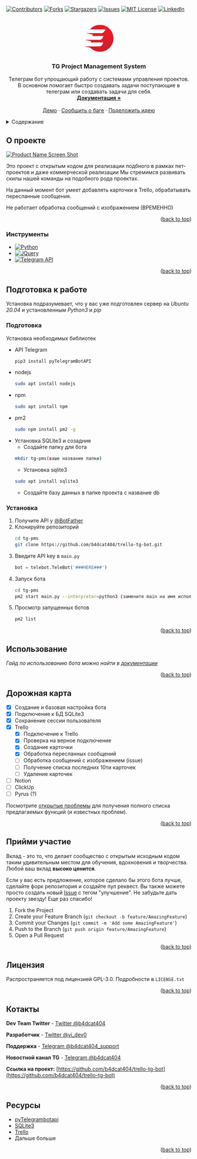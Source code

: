 <!-- Improved compatibility of back to top link: See: https://github.com/othneildrew/Best-README-Template/pull/73 -->
<a name="readme-top"></a>
<!--
*** Thanks for checking out the Best-README-Template. If you have a suggestion
*** that would make this better, please fork the repo and create a pull request
*** or simply open an issue with the tag "enhancement".
*** Don't forget to give the project a star!
*** Thanks again! Now go create something AMAZING! :D
-->



<!-- PROJECT SHIELDS -->
<!--
*** I'm using markdown "reference style" links for readability.
*** Reference links are enclosed in brackets [ ] instead of parentheses ( ).
*** See the bottom of this document for the declaration of the reference variables
*** for contributors-url, forks-url, etc. This is an optional, concise syntax you may use.
*** https://www.markdownguide.org/basic-syntax/#reference-style-links
-->
[![Contributors][contributors-shield]][contributors-url]
[![Forks][forks-shield]][forks-url]
[![Stargazers][stars-shield]][stars-url]
[![Issues][issues-shield]][issues-url]
[![MIT License][license-shield]][license-url]
[![LinkedIn][linkedin-shield]][linkedin-url]



<!-- PROJECT LOGO -->
<br />
<div align="center">
  <a href="https://github.com/b4dcat404/trello-tg-bot">
    <img src="images/logo.png" alt="Logo" width="80" height="80">
  </a>

<h3 align="center">TG Project Management System</h3>

  <p align="center">
    Телеграм бот упрощающий работу с системами управления проектов.<br />В основном помогает быстро создавать задачи поступающие в телеграм или создавать задачи для себя. 
    <br />
    <a href="https://github.com/b4dcat404/trello-tg-bot/README.md"><strong>Документация »</strong></a>
    <br />
    <br />
    <a href="https://t.me/dostavka82_bot">Демо</a>
    ·
    <a href="https://github.com/b4dcat404/Trello-TG-bot/issues">Сообщить о баге</a>
    ·
    <a href="https://github.com/b4dcat404/Trello-TG-bot/issues">Прделожить идею</a>
  </p>
</div>



<!-- TABLE OF CONTENTS -->
<details>
  <summary>Содержание</summary>
  <ol>
    <li>
      <a href="#about-the-project">О проекте</a>
      <ul>
        <li><a href="#built-with">Интсрументы</a></li>
      </ul>
    </li>
    <li><a href="#Использование">Использование</a></li>
    <li><a href="#roadmap">Цели</a></li>
    <li><a href="#contributing">Принять участие</a></li>
    <li><a href="#license">Лицензия</a></li>
    <li><a href="#contact">Контакты</a></li>
    <li><a href="#acknowledgments">Ресурсы</a></li>
  </ol>
</details>



<!-- ABOUT THE PROJECT -->
## О проекте

[![Product Name Screen Shot][product-screenshot]](https://b4dcat404.github.io/tg-deliveries-evp)

Это проект с открытым кодом для реализации подбного в рамках пет-проектов и даже коммерческой реализации 
Мы стремимся развивать скилы нашей команды на подобного рода проектах.

На данный момент бот умеет добавлять карточки в Trello, обрабатывать пересланные сообщения.

Не работает обработка сообщений с изображением (ВРЕМЕННО)
<p align="right">(<a href="#readme-top">back to top</a>)</p>



### Инструменты

* [![Python][Python]][Python-url]
* [![JQuery][JQuery.com]][JQuery-url]
* [![Telegram API][TGAPI]][TGAPI-url]
<!--* [![React][React.js]][React-url]
* [![Vue][Vue.js]][Vue-url]
* [![Angular][Angular.io]][Angular-url]
* [![Svelte][Svelte.dev]][Svelte-url]
* [![Laravel][Laravel.com]][Laravel-url]
* [![Bootstrap][Bootstrap.com]][Bootstrap-url]-->


<p align="right">(<a href="#readme-top">back to top</a>)</p>



<!-- GETTING STARTED -->
## Подготовка к работе

Установка подразумевает, что у вас уже подготовлен сервер на *Ubuntu 20.04* 
и установленным *Python3* и *pip*

### Подготовка

Установка необходимых библиотек
* API Telegram
  ```sh
  pip3 install pyTelegramBotAPI
  ```
* nodejs
  ```sh
  sudo apt install nodejs
  ```
* npm
  ```sh
  sudo apt install npm
  ``` 
* pm2
  ```sh
  sudo npm install pm2 -g
  ``` 
* Установка SQLite3 и созадние 
    * Создайте папку для бота
    ```sh
    mkdir tg-pms(ваше название папки)
   ```
    * Установка sqlite3
    ``` sh
  sudo apt install sqlite3
  ```
    * Создайте базу данных в папке проекта с название db

### Установка

1. Получите API у [@BotFather](https://t.me/BotFather)
2. Клонируйте репозиторий
   ```sh
   cd tg-pms
   git clone https://github.com/b4dcat404/trello-tg-bot.git
   ```
3. Введите API key в  `main.py`
   ```py
   bot = telebot.TeleBot('###HERE###')
   ```
4. Запуск бота
    ```sh
   cd tg-pms
   pm2 start main.py --interpreter=python3 (замените main на имя исполняемого файла бота)
   ```
5. Просмотр запущенных ботов
    ```sh
   pm2 list
    ```

<p align="right">(<a href="#readme-top">back to top</a>)</p>



<!-- USAGE EXAMPLES -->
## Использование

_Гайд по использованию бота можно найти в [документации](https://b4dcat404.github.io/trello-tg-bot/documentations.html)_

<p align="right">(<a href="#readme-top">back to top</a>)</p>



<!-- ROADMAP -->
## Дорожная карта

- [x] Создание и базовая настройка бота
- [x] Подключение к БД SQLite3
- [x] Сохранение сессии пользователя
- [x] Trello
  - [x] Подключение к Trello
  - [x] Проверка на верное подключение
  - [x] Создание карточки
  - [x] Обработка пересланных сообщений
  - [ ] Обработка сообщений с изображением (issue)
  - [ ] Получение списка последних 10ти карточек
  - [ ] Удаление карточек
- [ ] Notion
- [ ] ClickUp
- [ ] Pyrus (?)

Посмотрите [открытые проблемы](https://github.com/b4dcat404/trello-tg-bot/issues) для получения полного списка предлагаемых функций (и известных проблем).

<p align="right">(<a href="#readme-top">back to top</a>)</p>



<!-- CONTRIBUTING -->
## Прийми участие

Вклад - это то, что делает сообщество с открытым исходным кодом таким удивительным местом для обучения, вдохновения и творчества. Любой ваш вклад **высоко ценится**.

Если у вас есть предложение, которое сделало бы этого бота лучше, сделайте форк репозитория и создайте пул реквест. Вы также можете просто создать новый [Issue](https://github.com/b4dcat404/trello-tg-bot/issues) с тегом "улучшение".
Не забудьте дать проекту звезду! Еще раз спасибо!

1. Fork the Project
2. Create your Feature Branch (`git checkout -b feature/AmazingFeature`)
3. Commit your Changes (`git commit -m 'Add some AmazingFeature'`)
4. Push to the Branch (`git push origin feature/AmazingFeature`)
5. Open a Pull Request

<p align="right">(<a href="#readme-top">back to top</a>)</p>



<!-- LICENSE -->
## Лицензия

Распространяется под лицензией GPL-3.0. Подробности в  `LICENSE.txt` 

<p align="right">(<a href="#readme-top">back to top</a>)</p>



<!-- CONTACT -->
## Котакты

**Dev Team Twitter** - [Twitter @b4dcat404](https://twitter.com/b4dcat404) 

**Разработчик** - [Twitter @vi_dev0](https://twitter.com/vi_dev0)

**Поддержка** - [Telegram @b4dcat404_support](https://t.me/b4dcat404_support)

**Новостной канал TG** - [Telegram @b4dcat404](https://t.me/b4dcat404)

**Ссылка на проект:** [https://github.com/b4dcat404/trello-tg-bot](https://github.com/b4dcat404/trello-tg-bot)


<p align="right">(<a href="#readme-top">back to top</a>)</p>



<!-- ACKNOWLEDGMENTS -->
## Ресурсы

* [pyTelegrambotapi](https://pypi.org/project/pyTelegramBotAPI/)
* [SQLite3](https://www.sqlite.org/)
* [Trello](https://trello.com/)
* Дальше больше

<p align="right">(<a href="#readme-top">back to top</a>)</p>



<!-- MARKDOWN LINKS & IMAGES -->
<!-- https://www.markdownguide.org/basic-syntax/#reference-style-links -->
[contributors-shield]: https://img.shields.io/github/contributors/b4dcat404/trello-tg-bot.svg?style=for-the-badge
[contributors-url]: https://github.com/b4dcat404/trello-tg-bot/graphs/contributors
[forks-shield]: https://img.shields.io/github/forks/b4dcat404/trello-tg-bot.svg?style=for-the-badge
[forks-url]: https://github.com/b4dcat404/trello-tg-bot/network/members
[stars-shield]: https://img.shields.io/github/stars/b4dcat404/trello-tg-bot.svg?style=for-the-badge
[stars-url]: https://github.com/b4dcat404/trello-tg-bot/stargazers
[issues-shield]: https://img.shields.io/github/issues/b4dcat404/trello-tg-bot.svg?style=for-the-badge
[issues-url]: https://github.com/b4dcat404/trello-tg-bot/issues
[license-shield]: https://img.shields.io/github/license/b4dcat404/Trello-TG-bot.svg?style=for-the-badge
[license-url]: https://github.com/b4dcat404/Trello-TG-bot/blob/main/LICENSE.txt
[linkedin-shield]: https://img.shields.io/badge/-LinkedIn-black.svg?style=for-the-badge&logo=linkedin&colorB=555
[linkedin-url]: https://www.linkedin.com/company/85617305
[product-screenshot]: images/screenshot.png
[Next.js]: https://img.shields.io/badge/next.js-000000?style=for-the-badge&logo=nextdotjs&logoColor=white
[Next-url]: https://nextjs.org/
[React.js]: https://img.shields.io/badge/React-20232A?style=for-the-badge&logo=react&logoColor=61DAFB
[React-url]: https://reactjs.org/
[Vue.js]: https://img.shields.io/badge/Vue.js-35495E?style=for-the-badge&logo=vuedotjs&logoColor=4FC08D
[Vue-url]: https://vuejs.org/
[Angular.io]: https://img.shields.io/badge/Angular-DD0031?style=for-the-badge&logo=angular&logoColor=white
[Angular-url]: https://angular.io/
[Svelte.dev]: https://img.shields.io/badge/Svelte-4A4A55?style=for-the-badge&logo=svelte&logoColor=FF3E00
[Svelte-url]: https://svelte.dev/
[Laravel.com]: https://img.shields.io/badge/Laravel-FF2D20?style=for-the-badge&logo=laravel&logoColor=white
[Laravel-url]: https://laravel.com
[Bootstrap.com]: https://img.shields.io/badge/Bootstrap-563D7C?style=for-the-badge&logo=bootstrap&logoColor=white
[Bootstrap-url]: https://getbootstrap.com
[JQuery.com]: https://img.shields.io/badge/jQuery-blueviolet?style=for-the-badge&logo=jquery&logoColor=white
[JQuery-url]: https://jquery.com
[Python]: https://img.shields.io/badge/python-0769AD?style=for-the-badge&logo=python&logoColor=white
[Python-url]: https://python.org
[TGAPI]: https://img.shields.io/badge/Telegram-black?style=for-the-badge&logo=Telegram&logoColor=white
[TGAPI-url]: https://telegram.org